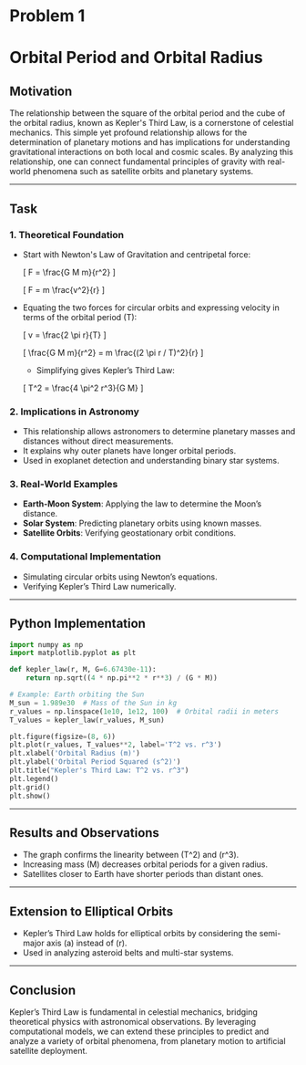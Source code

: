 # Problem 1

# Orbital Period and Orbital Radius

## Motivation

The relationship between the square of the orbital period and the cube of the orbital radius, known as Kepler's Third Law, is a cornerstone of celestial mechanics. This simple yet profound relationship allows for the determination of planetary motions and has implications for understanding gravitational interactions on both local and cosmic scales. By analyzing this relationship, one can connect fundamental principles of gravity with real-world phenomena such as satellite orbits and planetary systems.

---

## Task

### 1. Theoretical Foundation

- Start with Newton's Law of Gravitation and centripetal force:

  \[ F = \frac{G M m}{r^2} \]

  \[ F = m \frac{v^2}{r} \]

- Equating the two forces for circular orbits and expressing velocity in terms of the orbital period \(T\):

  \[ v = \frac{2 \pi r}{T} \]

  \[ \frac{G M m}{r^2} = m \frac{(2 \pi r / T)^2}{r} \]

  - Simplifying gives Kepler’s Third Law:

  \[ T^2 = \frac{4 \pi^2 r^3}{G M} \]

### 2. Implications in Astronomy

- This relationship allows astronomers to determine planetary masses and distances without direct measurements.
- It explains why outer planets have longer orbital periods.
- Used in exoplanet detection and understanding binary star systems.

### 3. Real-World Examples

- **Earth-Moon System**: Applying the law to determine the Moon’s distance.
- **Solar System**: Predicting planetary orbits using known masses.
- **Satellite Orbits**: Verifying geostationary orbit conditions.

### 4. Computational Implementation

- Simulating circular orbits using Newton’s equations.
- Verifying Kepler’s Third Law numerically.

---

## Python Implementation

```python
import numpy as np
import matplotlib.pyplot as plt

def kepler_law(r, M, G=6.67430e-11):
    return np.sqrt((4 * np.pi**2 * r**3) / (G * M))

# Example: Earth orbiting the Sun
M_sun = 1.989e30  # Mass of the Sun in kg
r_values = np.linspace(1e10, 1e12, 100)  # Orbital radii in meters
T_values = kepler_law(r_values, M_sun)

plt.figure(figsize=(8, 6))
plt.plot(r_values, T_values**2, label='T^2 vs. r^3')
plt.xlabel('Orbital Radius (m)')
plt.ylabel('Orbital Period Squared (s^2)')
plt.title("Kepler's Third Law: T^2 vs. r^3")
plt.legend()
plt.grid()
plt.show()
```

---

## Results and Observations

- The graph confirms the linearity between \(T^2\) and \(r^3\).
- Increasing mass \(M\) decreases orbital periods for a given radius.
- Satellites closer to Earth have shorter periods than distant ones.

---

## Extension to Elliptical Orbits

- Kepler’s Third Law holds for elliptical orbits by considering the semi-major axis \(a\) instead of \(r\).
- Used in analyzing asteroid belts and multi-star systems.

---

## Conclusion

Kepler’s Third Law is fundamental in celestial mechanics, bridging theoretical physics with astronomical observations. By leveraging computational models, we can extend these principles to predict and analyze a variety of orbital phenomena, from planetary motion to artificial satellite deployment.
